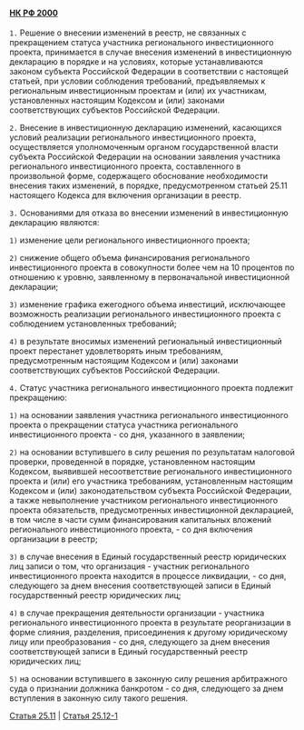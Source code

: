 #### [НК РФ 2000](https://lalawland.github.io/eurasia/russia/taxes)

`1.` Решение о внесении изменений в реестр, не связанных с прекращением статуса участника регионального инвестиционного проекта, принимается в случае внесения изменений в инвестиционную декларацию в порядке и на условиях, которые устанавливаются законом субъекта Российской Федерации в соответствии с настоящей статьей, при условии соблюдения требований, предъявляемых к региональным инвестиционным проектам и (или) их участникам, установленных настоящим Кодексом и (или) законами соответствующих субъектов Российской Федерации.

`2.` Внесение в инвестиционную декларацию изменений, касающихся условий реализации регионального инвестиционного проекта, осуществляется уполномоченным органом государственной власти субъекта Российской Федерации на основании заявления участника регионального инвестиционного проекта, составленного в произвольной форме, содержащего обоснование необходимости внесения таких изменений, в порядке, предусмотренном статьей 25.11 настоящего Кодекса для включения организации в реестр.

`3.` Основаниями для отказа во внесении изменений в инвестиционную декларацию являются:

`1)` изменение цели регионального инвестиционного проекта;

`2)` снижение общего объема финансирования регионального инвестиционного проекта в совокупности более чем на 10 процентов по отношению к уровню, заявленному в первоначальной инвестиционной декларации;

`3)` изменение графика ежегодного объема инвестиций, исключающее возможность реализации регионального инвестиционного проекта с соблюдением установленных требований;

`4)` в результате вносимых изменений региональный инвестиционный проект перестанет удовлетворять иным требованиям, предусмотренным настоящим Кодексом и (или) законами соответствующих субъектов Российской Федерации.

`4.` Статус участника регионального инвестиционного проекта подлежит прекращению:

`1)` на основании заявления участника регионального инвестиционного проекта о прекращении статуса участника регионального инвестиционного проекта - со дня, указанного в заявлении;

`2)` на основании вступившего в силу решения по результатам налоговой проверки, проведенной в порядке, установленном настоящим Кодексом, выявившей несоответствие регионального инвестиционного проекта и (или) его участника требованиям, установленным настоящим Кодексом и (или) законодательством субъекта Российской Федерации, а также невыполнение участником регионального инвестиционного проекта обязательств, предусмотренных инвестиционной декларацией, в том числе в части сумм финансирования капитальных вложений регионального инвестиционного проекта, - со дня включения организации в реестр;

`3)` в случае внесения в Единый государственный реестр юридических лиц записи о том, что организация - участник регионального инвестиционного проекта находится в процессе ликвидации, - со дня, следующего за днем внесения соответствующей записи в Единый государственный реестр юридических лиц;

`4)` в случае прекращения деятельности организации - участника регионального инвестиционного проекта в результате реорганизации в форме слияния, разделения, присоединения к другому юридическому лицу или преобразования - со дня, следующего за днем внесения соответствующей записи в Единый государственный реестр юридических лиц;

`5)` на основании вступившего в законную силу решения арбитражного суда о признании должника банкротом - со дня, следующего за днем вступления в законную силу такого решения.

[Статья 25.11](https://lalawland.github.io/eurasia/russia/taxes/art25.11) | [Статья 25.12-1](https://lalawland.github.io/eurasia/russia/taxes/art25.12-1)
